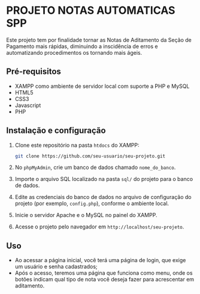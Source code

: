 # PROJETO NOTAS AUTOMATICAS SPP

Este projeto tem por finalidade tornar as Notas de Aditamento da Seção de Pagamento mais rápidas, diminuindo a inscidência de erros e automatizando procedimentos os tornando mais ágeis.

## Pré-requisitos

- XAMPP como ambiente de servidor local com suporte a PHP e MySQL
- HTML5
- CSS3
- Javascript
- PHP

## Instalação e configuração

1. Clone este repositório na pasta `htdocs` do XAMPP:
   ```bash
   git clone https://github.com/seu-usuario/seu-projeto.git
   ```

2. No `phpMyAdmin`, crie um banco de dados chamado `nome_do_banco`.

3. Importe o arquivo SQL localizado na pasta `sql/` do projeto para o banco de dados.

4. Edite as credenciais do banco de dados no arquivo de configuração do projeto (por exemplo, `config.php`), conforme o ambiente local.

5. Inicie o servidor Apache e o MySQL no painel do XAMPP.

6. Acesse o projeto pelo navegador em `http://localhost/seu-projeto`.

## Uso

- Ao acessar a página inicial, você terá uma página de login, que exige um usuário e senha cadastrados;
- Após o acesso, teremos uma página que funciona como menu, onde os botões indicam qual tipo de nota você deseja fazer para acrescentar em aditamento.
